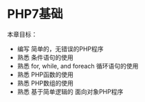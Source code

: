 # PHP7基础

本章目标：

* 编写 简单的，无错误的PHP程序
* 熟悉 条件语句的使用
* 熟悉 for, while, and foreach 循环语句的使用
* 熟悉 PHP函数的使用
* 熟悉 PHP数组的使用
* 熟悉 基于简单逻辑的 面向对象PHP程序




